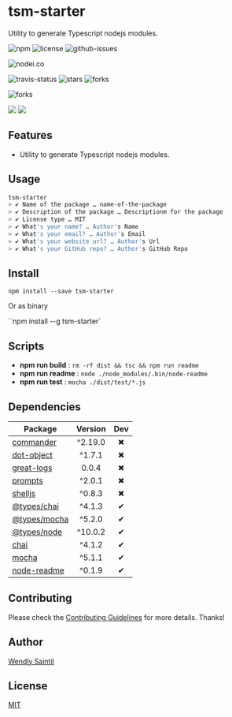 <!-- prettier-ignore-start -->
# tsm-starter

Utility to generate Typescript nodejs modules.

![npm](https://img.shields.io/npm/v/tsm-starter.svg) ![license](https://img.shields.io/npm/l/tsm-starter.svg) ![github-issues](https://img.shields.io/github/issues/wspecs/tsm-starter.svg)

![nodei.co](https://nodei.co/npm/tsm-starter.png?downloads=true&downloadRank=true&stars=true)

![travis-status](https://img.shields.io/travis/wspecs/tsm-starter.svg)
![stars](https://img.shields.io/github/stars/wspecs/tsm-starter.svg)
![forks](https://img.shields.io/github/forks/wspecs/tsm-starter.svg)

![forks](https://img.shields.io/github/forks/wspecs/tsm-starter.svg)

![](https://david-dm.org/wspecs/tsm-starter/status.svg)
![](https://david-dm.org/wspecs/tsm-starter/dev-status.svg)

## Features

- Utility to generate Typescript nodejs modules.

## Usage

```bash
tsm-starter
> ✔ Name of the package … name-of-the-package
> ✔ Description of the package … Descriptionm for the package
> ✔ License type … MIT
> ✔ What's your name? … Author's Name
> ✔ What's your email? … Author's Email
> ✔ What's your website url? … Author's Url
> ✔ What's your GitHub repo? … Author's GitHub Repo
```

## Install

`npm install --save tsm-starter`

Or as binary

``npm install --g tsm-starter`

## Scripts

 - **npm run build** : `rm -rf dist && tsc && npm run readme`
 - **npm run readme** : `node ./node_modules/.bin/node-readme`
 - **npm run test** : `mocha ./dist/test/*.js`

## Dependencies

Package | Version | Dev
--- |:---:|:---:
[commander](https://www.npmjs.com/package/commander) | ^2.19.0 | ✖
[dot-object](https://www.npmjs.com/package/dot-object) | ^1.7.1 | ✖
[great-logs](https://www.npmjs.com/package/great-logs) | 0.0.4 | ✖
[prompts](https://www.npmjs.com/package/prompts) | ^2.0.1 | ✖
[shelljs](https://www.npmjs.com/package/shelljs) | ^0.8.3 | ✖
[@types/chai](https://www.npmjs.com/package/@types/chai) | ^4.1.3 | ✔
[@types/mocha](https://www.npmjs.com/package/@types/mocha) | ^5.2.0 | ✔
[@types/node](https://www.npmjs.com/package/@types/node) | ^10.0.2 | ✔
[chai](https://www.npmjs.com/package/chai) | ^4.1.2 | ✔
[mocha](https://www.npmjs.com/package/mocha) | ^5.1.1 | ✔
[node-readme](https://www.npmjs.com/package/node-readme) | ^0.1.9 | ✔


## Contributing

Please check the [Contributing Guidelines](contributing.md) for more details. Thanks!

## Author

[Wendly Saintil](https://twitter.com/wendlysaintil)

## License

[MIT](LICENSE)
<!-- prettier-ignore-end -->
